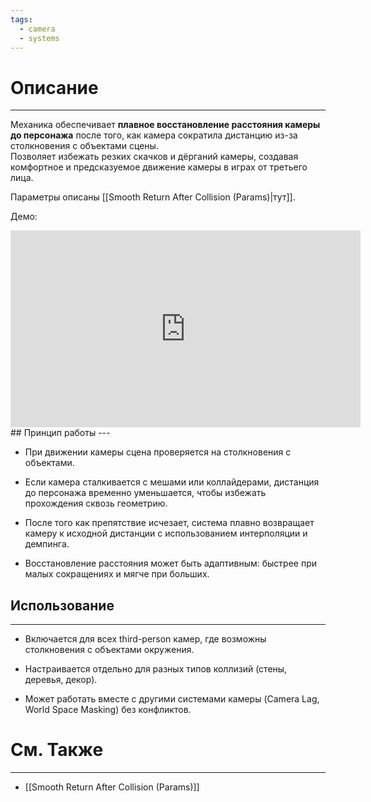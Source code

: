 ```yaml
---
tags:
  - camera
  - systems
---
```

# Описание
___
Механика обеспечивает **плавное восстановление расстояния камеры до персонажа** после того, как камера сократила дистанцию из-за столкновения с объектами сцены.  
Позволяет избежать резких скачков и дёрганий камеры, создавая комфортное и предсказуемое движение камеры в играх от третьего лица.

Параметры описаны [[Smooth Return After Collision (Params)|тут]].

Демо:
<iframe width="560" height="315" src="https://www.youtube.com/embed/_hbVDKHGG8s?si=7bM-ikpW4LafuR5V&amp;clip=UgkxSTkWh541ooQeaJVljwjnudKM5WQ1wsbr&amp;controls=0&amp;autoplay=1&amp;mute=1&amp;clipt=EOVXGOGmAQ" title="YouTube video player" frameborder="0" allow="accelerometer; autoplay; clipboard-write; encrypted-media; gyroscope; picture-in-picture; web-share" referrerpolicy="strict-origin-when-cross-origin" allowfullscreen loop=1 Volume = 0></iframe>
## Принцип работы
---

- При движении камеры сцена проверяется на столкновения с объектами.

- Если камера сталкивается с мешами или коллайдерами, дистанция до персонажа временно уменьшается, чтобы избежать прохождения сквозь геометрию.

- После того как препятствие исчезает, система плавно возвращает камеру к исходной дистанции с использованием интерполяции и демпинга.

- Восстановление расстояния может быть адаптивным: быстрее при малых сокращениях и мягче при больших.

## Использование
---

- Включается для всех third-person камер, где возможны столкновения с объектами окружения.

- Настраивается отдельно для разных типов коллизий (стены, деревья, декор).

- Может работать вместе с другими системами камеры (Camera Lag, World Space Masking) без конфликтов.
# См. Также
---
- [[Smooth Return After Collision (Params)]]